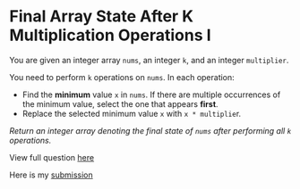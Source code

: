 # **Final Array State After K Multiplication Operations I**

You are given an integer array `nums`, an integer `k`, and an integer `multiplier`.

You need to perform `k` operations on `nums`. In each operation:

- Find the **minimum** value `x` in `nums`. If there are multiple occurrences of the minimum value, select the one that appears **first**.
- Replace the selected minimum value `x` with `x * multiplie`r.

_Return an integer array denoting the final state of `nums` after performing all `k` operations._

View full question <a href="https://leetcode.com/problems/final-array-state-after-k-multiplication-operations-i?envType=daily-question&envId=2024-12-16">here</a>

Here is my [submission](https://leetcode.com/problems/final-array-state-after-k-multiplication-operations-i/submissions/1479840319)
